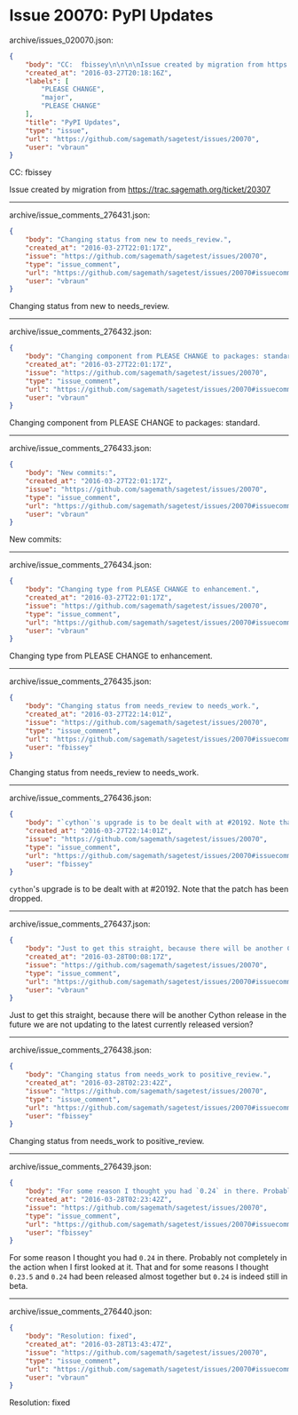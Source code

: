# Issue 20070: PyPI Updates

archive/issues_020070.json:
```json
{
    "body": "CC:  fbissey\n\n\n\nIssue created by migration from https://trac.sagemath.org/ticket/20307\n\n",
    "created_at": "2016-03-27T20:18:16Z",
    "labels": [
        "PLEASE CHANGE",
        "major",
        "PLEASE CHANGE"
    ],
    "title": "PyPI Updates",
    "type": "issue",
    "url": "https://github.com/sagemath/sagetest/issues/20070",
    "user": "vbraun"
}
```
CC:  fbissey



Issue created by migration from https://trac.sagemath.org/ticket/20307





---

archive/issue_comments_276431.json:
```json
{
    "body": "Changing status from new to needs_review.",
    "created_at": "2016-03-27T22:01:17Z",
    "issue": "https://github.com/sagemath/sagetest/issues/20070",
    "type": "issue_comment",
    "url": "https://github.com/sagemath/sagetest/issues/20070#issuecomment-276431",
    "user": "vbraun"
}
```

Changing status from new to needs_review.



---

archive/issue_comments_276432.json:
```json
{
    "body": "Changing component from PLEASE CHANGE to packages: standard.",
    "created_at": "2016-03-27T22:01:17Z",
    "issue": "https://github.com/sagemath/sagetest/issues/20070",
    "type": "issue_comment",
    "url": "https://github.com/sagemath/sagetest/issues/20070#issuecomment-276432",
    "user": "vbraun"
}
```

Changing component from PLEASE CHANGE to packages: standard.



---

archive/issue_comments_276433.json:
```json
{
    "body": "New commits:",
    "created_at": "2016-03-27T22:01:17Z",
    "issue": "https://github.com/sagemath/sagetest/issues/20070",
    "type": "issue_comment",
    "url": "https://github.com/sagemath/sagetest/issues/20070#issuecomment-276433",
    "user": "vbraun"
}
```

New commits:



---

archive/issue_comments_276434.json:
```json
{
    "body": "Changing type from PLEASE CHANGE to enhancement.",
    "created_at": "2016-03-27T22:01:17Z",
    "issue": "https://github.com/sagemath/sagetest/issues/20070",
    "type": "issue_comment",
    "url": "https://github.com/sagemath/sagetest/issues/20070#issuecomment-276434",
    "user": "vbraun"
}
```

Changing type from PLEASE CHANGE to enhancement.



---

archive/issue_comments_276435.json:
```json
{
    "body": "Changing status from needs_review to needs_work.",
    "created_at": "2016-03-27T22:14:01Z",
    "issue": "https://github.com/sagemath/sagetest/issues/20070",
    "type": "issue_comment",
    "url": "https://github.com/sagemath/sagetest/issues/20070#issuecomment-276435",
    "user": "fbissey"
}
```

Changing status from needs_review to needs_work.



---

archive/issue_comments_276436.json:
```json
{
    "body": "`cython`'s upgrade is to be dealt with at #20192. Note that the patch has been dropped.",
    "created_at": "2016-03-27T22:14:01Z",
    "issue": "https://github.com/sagemath/sagetest/issues/20070",
    "type": "issue_comment",
    "url": "https://github.com/sagemath/sagetest/issues/20070#issuecomment-276436",
    "user": "fbissey"
}
```

`cython`'s upgrade is to be dealt with at #20192. Note that the patch has been dropped.



---

archive/issue_comments_276437.json:
```json
{
    "body": "Just to get this straight, because there will be another Cython release in the future we are not updating to the latest currently released version?",
    "created_at": "2016-03-28T00:08:17Z",
    "issue": "https://github.com/sagemath/sagetest/issues/20070",
    "type": "issue_comment",
    "url": "https://github.com/sagemath/sagetest/issues/20070#issuecomment-276437",
    "user": "vbraun"
}
```

Just to get this straight, because there will be another Cython release in the future we are not updating to the latest currently released version?



---

archive/issue_comments_276438.json:
```json
{
    "body": "Changing status from needs_work to positive_review.",
    "created_at": "2016-03-28T02:23:42Z",
    "issue": "https://github.com/sagemath/sagetest/issues/20070",
    "type": "issue_comment",
    "url": "https://github.com/sagemath/sagetest/issues/20070#issuecomment-276438",
    "user": "fbissey"
}
```

Changing status from needs_work to positive_review.



---

archive/issue_comments_276439.json:
```json
{
    "body": "For some reason I thought you had `0.24` in there. Probably not completely in the action when I first looked at it. That and for some reasons I thought `0.23.5` and `0.24` had been released almost together but `0.24` is indeed still in beta.",
    "created_at": "2016-03-28T02:23:42Z",
    "issue": "https://github.com/sagemath/sagetest/issues/20070",
    "type": "issue_comment",
    "url": "https://github.com/sagemath/sagetest/issues/20070#issuecomment-276439",
    "user": "fbissey"
}
```

For some reason I thought you had `0.24` in there. Probably not completely in the action when I first looked at it. That and for some reasons I thought `0.23.5` and `0.24` had been released almost together but `0.24` is indeed still in beta.



---

archive/issue_comments_276440.json:
```json
{
    "body": "Resolution: fixed",
    "created_at": "2016-03-28T13:43:47Z",
    "issue": "https://github.com/sagemath/sagetest/issues/20070",
    "type": "issue_comment",
    "url": "https://github.com/sagemath/sagetest/issues/20070#issuecomment-276440",
    "user": "vbraun"
}
```

Resolution: fixed
